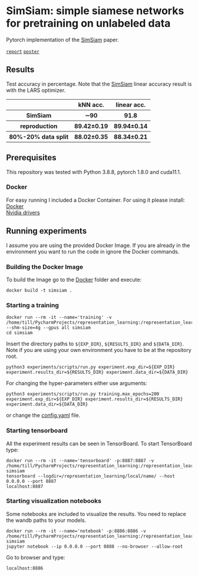 # SimSiam: simple siamese networks for pretraining on unlabeled data
Pytorch implementation of the [SimSiam](https://arxiv.org/abs/2011.10566) paper. <br/>

[`report`](https://github.com/tillaczel/simsiam/tree/main/figures/report.pdf) [`poster`](https://github.com/tillaczel/simsiam/tree/main/figures/poster.pdf)

## Results
Test accuracy in percentage. Note that the [SimSiam](https://arxiv.org/abs/2011.10566) linear accuracy result is with the LARS optimizer.
<table>
  <tr>
    <th></th>
    <th>kNN acc.</th>
    <th>linear acc.</th>
  </tr>
  <tr>
    <th>SimSiam</th>
    <th>∼90</th>
    <th>91.8</th>
  </tr>
  <tr>
    <th>reproduction</th>
    <th>89.42±0.19</th>
    <th>89.94±0.14</th>
  </tr>
  <tr>
    <th>80%-20% data split</th>
    <th>88.02±0.35</th>
    <th>88.34±0.21</th>
  </tr>
</table>


## Prerequisites
This repository was tested with Python 3.8.8, pytorch 1.8.0 and cuda11.1. <br/>

### Docker
For easy running I included a Docker Container. For using it please install: <br/>
[Docker](https://www.docker.com/) <br/>
[Nvidia drivers](https://www.nvidia.com/Download/index.aspx) 


## Running experiments
I assume you are using the provided Docker Image. If you are already in the environment you want to run the code in ignore the Docker commands.
### Building the Docker Image
To build the Image go to the [Docker](https://github.com/tillaczel/simsiam/tree/main/Docker) folder and execute:
```
docker build -t simsiam .
```

### Starting a training
```
docker run --rm -it --name='training' -v /home/till/PycharmProjects/representation_learning:/representation_learning --shm-size=4g --gpus all simsiam
cd simsiam
```
Insert the directory paths to `${EXP_DIR}`, `${RESULTS_DIR}` and `${DATA_DIR}`. Note if you are using your own environment you have to be at the  repository root.
```
python3 experiments/scripts/run.py experiment.exp_dir=${EXP_DIR} experiment.results_dir=${RESULTS_DIR} experiment.data_dir=${DATA_DIR}
```
For changing the hyper-parameters either use arguments:
```
python3 experiments/scripts/run.py training.max_epochs=200 experiment.exp_dir=${EXP_DIR} experiment.results_dir=${RESULTS_DIR} experiment.data_dir=${DATA_DIR}
```
or change the [config.yaml](https://github.com/tillaczel/simsiam/tree/main/experiments/scipts/config.yaml) file.

### Starting tensorboard
All the experiment results can be seen in TensorBoard. To start TensorBoard type:
```
docker run --rm -it --name='tensorboard' -p:8887:8887 -v /home/till/PycharmProjects/representation_learning:/representation_learning simsiam
tensorboard --logdir=/representation_learning/local/name/ --host 0.0.0.0 --port 8887
localhost:8887
```

### Starting visualization notebooks
Some notebooks are included to visualize the results. You need to replace the wandb paths to your models.
```
docker run --rm -it --name='notebook' -p:8886:8886 -v /home/till/PycharmProjects/representation_learning:/representation_learning simsiam
jupyter notebook --ip 0.0.0.0 --port 8888 --no-browser --allow-root
```
Go to browser and type:
```
localhost:8886
```